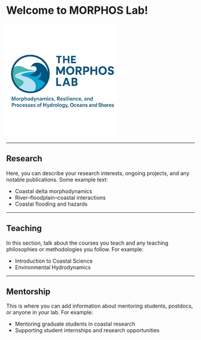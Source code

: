 # Welcome to MORPHOS Lab!

<img src="logo.png" alt="MORPHOS Lab Logo" width="300"/>


---

## Research

Here, you can describe your research interests, ongoing projects, and any notable publications. Some example text:

- Coastal delta morphodynamics
- River–floodplain–coastal interactions
- Coastal flooding and hazards

---

## Teaching

In this section, talk about the courses you teach and any teaching philosophies or methodologies you follow. For example:

- Introduction to Coastal Science
- Environmental Hydrodynamics

---

## Mentorship

This is where you can add information about mentoring students, postdocs, or anyone in your lab. For example:

- Mentoring graduate students in coastal research
- Supporting student internships and research opportunities
